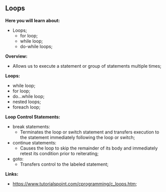 ## Loops

**Here you will learn about:**

- Loops;
  - for loop;
  - while loop;
  - do-while loops;

**Overview:**

- Allows us to execute a statement or group of statements multiple times;

**Loops:**

- while loop;
- for loop;
- do...while loop;
- nested loops;
- foreach loop;

**Loop Control Statements:**

- break statements:
  - Terminates the loop or switch statement and transfers execution to the statement immediately following the loop or switch;
- continue statements:
  - Causes the loop to skip the remainder of its body and immediately retest its condition prior to reiterating;
- goto:
  - Transfers control to the labeled statement;

**Links:**

- https://www.tutorialspoint.com/cprogramming/c_loops.htm;
